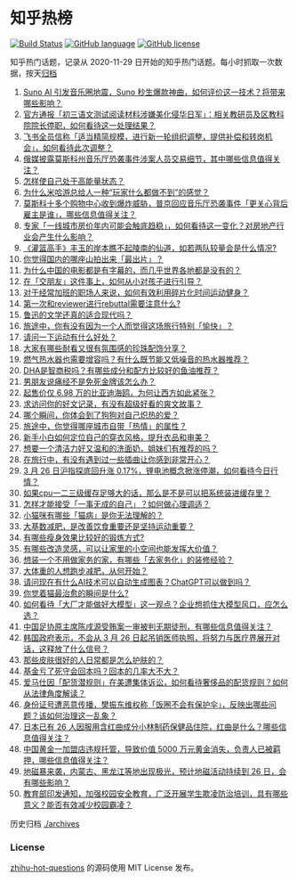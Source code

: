 # 知乎热榜
[![Build Status](https://github.com/ToWeLong/zhihu-hot-questions/workflows/CI/badge.svg)](https://github.com/ToWeLong/zhihu-hot-questions/actions)
[![GitHub language](https://img.shields.io/badge/language-golang-orange.svg)](https://golang.org/)
[![GitHub license](https://img.shields.io/github/license/ToWeLong/zhihu-hot-questions)](https://github.com/ToWeLong/zhihu-hot-questions/blob/main/LICENSE)

知乎热门话题，记录从 2020-11-29 日开始的知乎热门话题。每小时抓取一次数据，按天[归档](./archives)

<!-- BEGIN -->

1. [Suno AI 引发音乐圈地震，Suno 秒生爆款神曲，如何评价这一技术？将带来哪些影响？](https://www.zhihu.com/question/650087189)
1. [官方通报「初三语文测试阅读材料涉嫌美化侵华日军」：相关教研员及区教科院院长停职，如何看待这一处理结果？](https://www.zhihu.com/question/650193566)
1. [飞书全员信称「适当精简规模，进行新一轮组织调整，提供补偿和转岗机会」，如何看待此次调整？](https://www.zhihu.com/question/650203007)
1. [俄媒披露莫斯科州音乐厅恐袭事件涉案人员交易细节，其中哪些信息值得关注？](https://www.zhihu.com/question/650181597)
1. [怎样使自己处于高能量状态？](https://www.zhihu.com/question/331006661)
1. [为什么米哈游总给人一种“玩家什么都做不到”的感觉？](https://www.zhihu.com/question/649253098)
1. [莫斯科十多个购物中心收到爆炸威胁，普京回应音乐厅恐袭事件「更关心背后雇主是谁」，哪些信息值得关注？](https://www.zhihu.com/question/650204771)
1. [专家「一线城市房价年内可能会触底趋稳」，如何看待这一变化？对房地产行业会产生什么影响？](https://www.zhihu.com/question/650187348)
1. [《灌篮高手》丰玉的岸本瞧不起陵南的仙道，如若两队较量会是什么情况?](https://www.zhihu.com/question/649589527)
1. [你觉得国内的哪座山拍出来「最出片」？](https://www.zhihu.com/question/648202155)
1. [为什么中国的电影都是有字幕的，而几乎世界各地都是没有的？](https://www.zhihu.com/question/547929535)
1. [在「交朋友」这件事上，如何从小对孩子进行引导？](https://www.zhihu.com/question/648544493)
1. [对于经常加班的职场人来说，如何有效利用碎片化时间运动健身？](https://www.zhihu.com/question/650089137)
1. [第一次和reviewer进行rebuttal需要注意什么?](https://www.zhihu.com/question/615092800)
1. [鲁迅的文学还真的适合现代吗？](https://www.zhihu.com/question/643993506)
1. [旅途中，你有没有因为一个人而觉得这场旅行特别「愉快」？](https://www.zhihu.com/question/647555799)
1. [请问一下运动有什么好处？](https://www.zhihu.com/question/281415897)
1. [大家有哪些耐看又很有氛围感的珍珠配饰分享？](https://www.zhihu.com/question/648442872)
1. [燃气热水器也需要增容吗？有什么既节能又低噪音的热水器推荐？](https://www.zhihu.com/question/650035488)
1. [DHA是智商税吗？有哪些成分和配方比较好的鱼油推荐？](https://www.zhihu.com/question/650064395)
1. [男朋友说痛经不是免死金牌该怎么办？](https://www.zhihu.com/question/649628084)
1. [起售价仅 6.98 万的比亚迪海鸥，为何让西方如此紧张？](https://www.zhihu.com/question/650072606)
1. [求访问你的好文记录，有没有超级好看的爽文故事？](https://www.zhihu.com/question/584637091)
1. [哪个瞬间，你体会到了狗狗对自己炽热的爱？](https://www.zhihu.com/question/648060027)
1. [旅途中，你觉得哪座城市自带「热情」的属性？](https://www.zhihu.com/question/648669812)
1. [新手小白如何定位自己的穿衣风格，提升衣品和审美？](https://www.zhihu.com/question/648432389)
1. [想要一个清洁力好又温和的洗面奶，姐妹们有推荐的吗？](https://www.zhihu.com/question/646236115)
1. [在旅行中，有没有遇到过一些插曲让你感到非常开心？](https://www.zhihu.com/question/648669766)
1. [3 月 26 日沪指探底回升涨 0.17%，锂电池概念掀涨停潮，如何看待今日行情？](https://www.zhihu.com/question/650185412)
1. [如果cpu一二三级缓存足够大的话，那么是不是可以把系统装进缓存里？](https://www.zhihu.com/question/646442523)
1. [怎样才能接受「一事无成的自己」？如何做心理调适？](https://www.zhihu.com/question/649363160)
1. [小猫咪有哪些「猫病」是你无法理解的？](https://www.zhihu.com/question/646471597)
1. [大基数减肥，是改善饮食重要还是坚持运动重要？](https://www.zhihu.com/question/647590497)
1. [有哪些瘦身效果比较好的锻炼方式?](https://www.zhihu.com/question/648659141)
1. [有哪些改造灵感，可以让家里的小空间也能发挥大价值？](https://www.zhihu.com/question/646518579)
1. [想装一个不用做家务的家，有哪些「去家务化」的装修经验？](https://www.zhihu.com/question/646518763)
1. [大体重的人想跑步减肥，从何开始？](https://www.zhihu.com/question/647590510)
1. [请问现在有什么AI技术可以自动生成图表？ChatGPT可以做到吗？](https://www.zhihu.com/question/595457591)
1. [你觉着猫最治愈的瞬间是什么?](https://www.zhihu.com/question/645198229)
1. [如何看待「大厂才能做好大模型」这一观点？企业想抓住大模型风口，应怎么选？](https://www.zhihu.com/question/650116158)
1. [中国足协原主席陈戌源受贿案一审被判无期徒刑，有哪些信息值得关注？](https://www.zhihu.com/question/650180764)
1. [韩国政府表示，不会从 3 月 26 日起吊销医师执照，将努力与医疗界展开对话，这释放了什么信号？](https://www.zhihu.com/question/650125881)
1. [那些皮肤很好的人日常都是怎么护肤的？](https://www.zhihu.com/question/648443019)
1. [基金亏了死守会回本吗？回本的几率大不大？](https://www.zhihu.com/question/623223175)
1. [爱马仕因「配货潜规则」在美遭集体诉讼，如何看待奢侈品的配货规则？如何从法律角度解读？](https://www.zhihu.com/question/650196320)
1. [身份证号遭恶意传播，樊振东维权称「饭圈不会有保护伞」，反映出哪些问题？该如何治理这一乱象？](https://www.zhihu.com/question/650145037)
1. [日本已有 26 人因服用含红曲成分小林制药保健品住院，红曲是什么？哪些信息值得关注？](https://www.zhihu.com/question/650071893)
1. [中国黄金一加盟店违规托管，导致价值 5000 万元黄金消失，负责人已被羁押，哪些信息值得关注？](https://www.zhihu.com/question/650180923)
1. [地磁暴来袭，内蒙古、黑龙江等地出现极光，预计地磁活动持续到 26 日，会有哪些影响？](https://www.zhihu.com/question/650172566)
1. [教育部印发通知，加强校园安全教育，广泛开展学生欺凌防治培训，具有哪些意义？能否有效减少校园霸凌？](https://www.zhihu.com/question/650137070)

<!-- END -->

历史归档 [./archives](./archives)


### License
[zhihu-hot-questions](https://github.com/towelong/zhihu-hot-questions) 的源码使用 MIT License 发布。